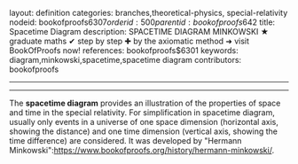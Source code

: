 layout: definition
categories: branches,theoretical-physics, special-relativity
nodeid: bookofproofs$6307
orderid: 500
parentid: bookofproofs$642
title: Spacetime Diagram
description: SPACETIME DIAGRAM MINKOWSKI &#9733; graduate maths &#10004; step by step &#10010; by the axiomatic method &#10140; visit BookOfProofs now!
references: bookofproofs$6301
keywords: diagram,minkowski,spacetime,spacetime diagram
contributors: bookofproofs


---


---

The **spacetime diagram** provides an illustration of the properties of space and time in the special relativity. For simplification in spacetime diagram, usually only events in a universe of one space dimension (horizontal axis, showing the distance) and one time dimension (vertical axis, showing the time difference) are considered. It was developed by "Hermann Minkowski":https://www.bookofproofs.org/history/hermann-minkowski/.
